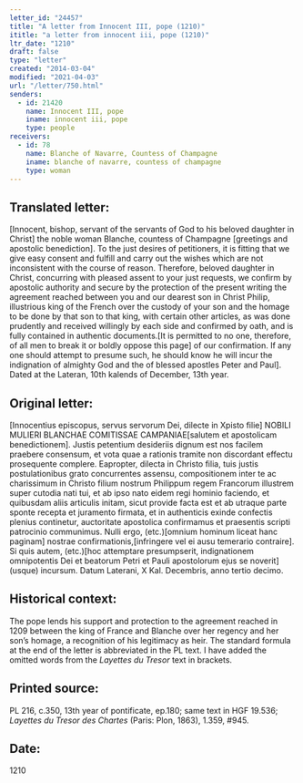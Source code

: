 ```yaml
---
letter_id: "24457"
title: "A letter from Innocent III, pope (1210)"
ititle: "a letter from innocent iii, pope (1210)"
ltr_date: "1210"
draft: false
type: "letter"
created: "2014-03-04"
modified: "2021-04-03"
url: "/letter/750.html"
senders:
  - id: 21420
    name: Innocent III, pope
    iname: innocent iii, pope
    type: people
receivers:
  - id: 78
    name: Blanche of Navarre, Countess of Champagne
    iname: blanche of navarre, countess of champagne
    type: woman
---
```

<h2> Translated letter:</h2>[Innocent, bishop, servant of the servants of God to his beloved daughter in Christ] the noble woman Blanche, countess of Champagne [greetings and apostolic benediction].
To the just desires of petitioners, it is fitting that we give easy consent and fulfill and carry out the wishes which are not inconsistent with the course of reason.  Therefore, beloved daughter in Christ, concurring with pleased assent to your just requests, we confirm by apostolic authority and secure by the protection of the present writing the agreement reached between you and our dearest son in Christ Philip, illustrious king of the French over the custody of your son and the homage to be done by that son to that king, with certain other articles, as was done prudently and received willingly by each side and confirmed by oath, and is fully contained in authentic documents.[It is permitted to no one, therefore, of all men to break it or boldly oppose this page] of our confirmation.  If any one should attempt to presume such, he should know he will incur the indignation of almighty God and the of blessed apostles Peter and Paul].
Dated at the Lateran, 10th kalends of December, 13th year.
<h2 class="mt-4"> Original letter:</h2>[Innocentius episcopus, servus servorum Dei, dilecte in Xpisto filie] NOBILI MULIERI BLANCHAE COMITISSAE CAMPANIAE[salutem et apostolicam benedictionem].
Justis petentium desideriis dignum est nos facilem praebere consensum, et vota quae a rationis tramite non discordant effectu prosequente complere.  Eapropter, dilecta in Christo filia, tuis justis postulationibus grato concurrentes assensu, compositionem inter te ac charissimum in Christo filium nostrum Philippum regem Francorum illustrem super cutodia nati tui, et ab ipso nato eidem regi hominio faciendo, et quibusdam aliis articulis initam, sicut provide facta est et ab utraque parte sponte recepta et juramento firmata, et in authenticis exinde confectis plenius continetur, auctoritate apostolica confirmamus et praesentis scripti patrocinio communimus.  Nulli ergo, (etc.)[omnium hominum liceat hanc paginam] nostrae confirmationis,[infringere vel ei ausu temerario contraire].   Si quis autem, (etc.)[hoc attemptare presumpserit, indignationem omnipotentis Dei et beatorum Petri et Pauli apostolorum ejus se noverit] (usque) incursum.
Datum Laterani, X Kal. Decembris, anno tertio decimo.
<h2 class="mt-4"> Historical context:</h2><p>The pope lends his support and protection to the agreement reached in 1209 between the king of France and Blanche over her regency and her son’s homage, a recognition of his legitimacy as heir. The standard formula at the end of the letter is abbreviated in the PL text. I have added the omitted words from the <em>Layettes du Tresor</em> text in brackets.</p><h2 class="mt-4"> Printed source:</h2><p>PL 216, c.350, 13th year of pontificate, ep.180; same text in HGF 19.536; <em>Layettes du Tresor des Chartes</em> (Paris: Plon, 1863), 1.359, #945.</p><h2 class="mt-4"> Date:</h2>1210
